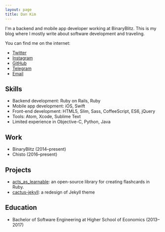 ```yaml
---
layout: page
title: Dan Kim
---
```


I'm a backend and mobile app developer working at BinaryBlitz. This is my blog where I mostly write about software development and traveling.

You can find me on the internet:

- [Twitter](https://twitter.com/dankimio)
- [Instagram](https://www.instagram.com/dankimio/)
- [GitHub](https://github.com/dankimio)
- [Telegram](https://telegram.me/dankimio)
- [Email](mailto:itsdanya@gmail.com)

## Skills

- Backend development: Ruby on Rails, Ruby
- Mobile app development: iOS, Swift
- Front-end development: HTML5, Slim, Sass, CoffeeScript, ES6, jQuery
- Tools: Atom, Xcode, Sublime Text
- Limited experience in Objective-C, Python, Java

## Work

- BinaryBlitz (2014–present)
- Chisto (2016–present)

## Projects

- [acts\_as\_learnable](https://github.com/dankimio/acts_as_learnable): an open-source library for creating flashcards in Ruby.
- [cactus-jekyll](https://github.com/dankimio/cactus-jekyll): a redesign of Jekyll theme

## Education

- Bachelor of Software Engineering at Higher School of Economics (2013–2017)
